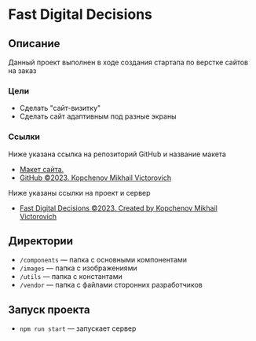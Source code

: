 # Fast Digital Decisions

## Описание

Данный проект выполнен в ходе создания стартапа по верстке сайтов на заказ

### Цели
* Сделать "сайт-визитку"
* Сделать сайт адаптивным под разные экраны

### Ссылки

Ниже указана ссылка на репозиторий GitHub и название макета

* [Макет сайта.](https://www.figma.com/file/L09nRWYgxzAtx0o2e672Zu/Untitled?type=design&node-id=0%3A1&mode=design&t=Yrcs1s27Jw2kOsMV-1)
* [GitHub ©2023. Kopchenov Mikhail Victorovich](https://github.com/MichaelKopchenov/fast-digital-decision)

Ниже указаны ссылки на проект и сервер

* [Fast Digital Decisions ©2023. Created by Kopchenov Mikhail Victorovich](https://michaelkopchenov.github.io/fast-digital-decision/)

## Директории

* `/components` — папка с основными компонентами
* `/images` — папка с изображениями
* `/utils` — папка с константами
* `/vendor` — папка с файлами сторонних разработчиков

## Запуск проекта

* `npm run start` — запускает сервер